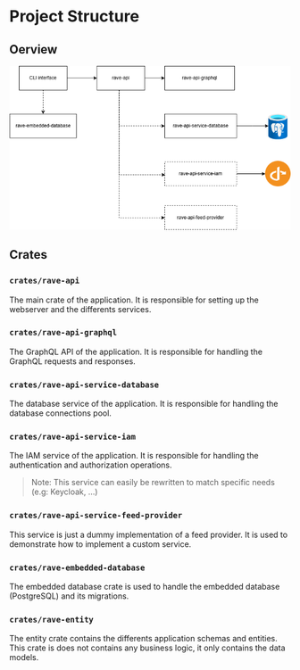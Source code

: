 # Project Structure

## Oerview

![Project Structure](./images/architecture_overview.png)

## Crates

### `crates/rave-api`

The main crate of the application. It is responsible for setting up the webserver and the differents services.

### `crates/rave-api-graphql`

The GraphQL API of the application. It is responsible for handling the GraphQL requests and responses.

### `crates/rave-api-service-database`

The database service of the application. It is responsible for handling the database connections pool.

### `crates/rave-api-service-iam`

The IAM service of the application. It is responsible for handling the authentication and authorization operations.
> Note: This service can easily be rewritten to match specific needs (e.g: Keycloak, ...)

### `crates/rave-api-service-feed-provider`

This service is just a dummy implementation of a feed provider. It is used to demonstrate how to implement a custom service.

### `crates/rave-embedded-database`

The embedded database crate is used to handle the embedded database (PostgreSQL) and its migrations.

### `crates/rave-entity`

The entity crate contains the differents application schemas and entities.
This crate is does not contains any business logic, it only contains the data models.


